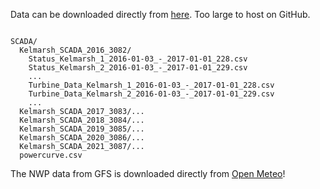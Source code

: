 Data can be downloaded directly from [here](https://zenodo.org/records/8252025). Too large to host on GitHub.

```

SCADA/
  Kelmarsh_SCADA_2016_3082/
    Status_Kelmarsh_1_2016-01-03_-_2017-01-01_228.csv
    Status_Kelmarsh_2_2016-01-03_-_2017-01-01_229.csv
    ...
    Turbine_Data_Kelmarsh_1_2016-01-03_-_2017-01-01_228.csv
    Turbine_Data_Kelmarsh_2_2016-01-03_-_2017-01-01_229.csv
    ...
  Kelmarsh_SCADA_2017_3083/...
  Kelmarsh_SCADA_2018_3084/...
  Kelmarsh_SCADA_2019_3085/...
  Kelmarsh_SCADA_2020_3086/...
  Kelmarsh_SCADA_2021_3087/...
  powercurve.csv

```

The NWP data from GFS is downloaded directly from [Open Meteo](https://open-meteo.com/en/docs/historical-forecast-api)!
